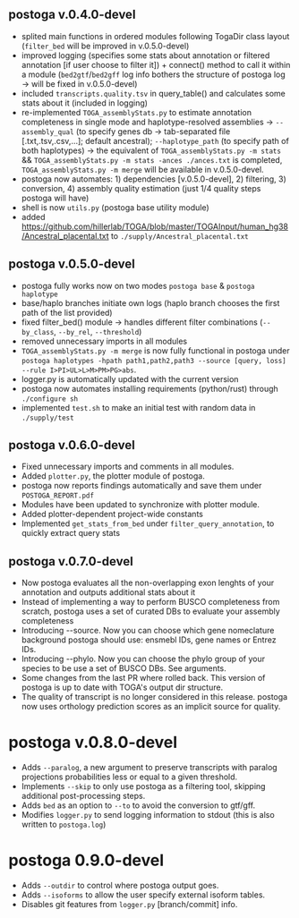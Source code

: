 ## postoga v.0.4.0-devel

- splited main functions in ordered modules following TogaDir class layout (`filter_bed` will be improved in v.0.5.0-devel)
- improved logging (specifies some stats about annotation or filtered annotation [if user choose to filter it]) + connect() method to call it within a module (`bed2gtf`/`bed2gff` log info bothers the structure of postoga log -> will be fixed in v.0.5.0-devel)
- included `transcripts.quality.tsv` in query_table() and calculates some stats about it (included in logging)
- re-implemented `TOGA_assemblyStats.py` to estimate annotation completeness in single mode and haplotype-resolved assemblies -> `--assembly_qual` (to specify genes db -> tab-separated file [.txt,.tsv,.csv,...]; default ancestral); `--haplotype_path` (to specify path of both haplotypes) -> the equivalent of `TOGA_assemblyStats.py -m stats` && `TOGA_assemblyStats.py -m stats -ances ./ances.txt` is completed, `TOGA_assemblyStats.py -m merge` will be available in v.0.5.0-devel.
- postoga now automates: 1) dependencies [v.0.5.0-devel], 2) filtering, 3) conversion, 4) assembly quality estimation (just 1/4 quality steps postoga will have)
- shell is now `utils.py` (postoga base utility module)
- added https://github.com/hillerlab/TOGA/blob/master/TOGAInput/human_hg38/Ancestral_placental.txt to `./supply/Ancestral_placental.txt` 

## postoga v.0.5.0-devel

- postoga fully works now on two modes `postoga base` & `postoga haplotype`
- base/haplo branches initiate own logs (haplo branch chooses the first path of the list provided)
- fixed filter_bed() module -> handles different filter combinations (`--by_class`, `--by_rel`, `--threshold`)
- removed unnecessary imports in all modules
- `TOGA_assemblyStats.py -m merge` is now fully functional in postoga under `postoga haplotypes -hpath path1,path2,path3 --source [query, loss] --rule I>PI>UL>L>M>PM>PG>abs`.
- logger.py is automatically updated with the current version
- postoga now automates installing requirements (python/rust) through `./configure sh`
- implemented `test.sh` to make an initial test with random data in `./supply/test`

## postoga v.0.6.0-devel

- Fixed unnecessary imports and comments in all modules.
- Added `plotter.py`, the plotter module of postoga.
- postoga now reports findings automatically and save them under `POSTOGA_REPORT.pdf`
- Modules have been updated to synchronize with plotter module.
- Added plotter-dependent project-wide constants
- Implemented `get_stats_from_bed` under `filter_query_annotation`, to quickly extract query stats 

## postoga v.0.7.0-devel

- Now postoga evaluates all the non-overlapping exon lenghts of your annotation and outputs additional stats about it
- Instead of implementing a way to perform BUSCO completeness from scratch, postoga uses a set of curated DBs to evaluate your assembly completeness
- Introducing --source. Now you can choose which gene nomeclature background postoga should use: ensmebl IDs, gene names or Entrez IDs.
- Introducing --phylo. Now you can choose the phylo group of your species to be use a set of BUSCO DBs. See arguments.
- Some changes from the last PR where rolled back. This version of postoga is up to date with TOGA's output dir structure.
- The quality of transcript is no longer considered in this release. postoga now uses orthology prediction scores as an implicit source for quality.

# postoga v.0.8.0-devel

- Adds `--paralog`, a new argument to preserve transcripts with paralog projections probabilities less or equal to a given threshold.
- Implements `--skip` to only use postoga as a filtering tool, skipping additional post-processing steps.
- Adds `bed` as an option to `--to` to avoid the conversion to gtf/gff.
- Modifies `logger.py` to send logging information to stdout (this is also written to `postoga.log`)

# postoga 0.9.0-devel

- Adds `--outdir` to control where postoga output goes.
- Adds `--isoforms` to allow the user specify external isoform tables.
- Disables git features from `logger.py` [branch/commit] info.
